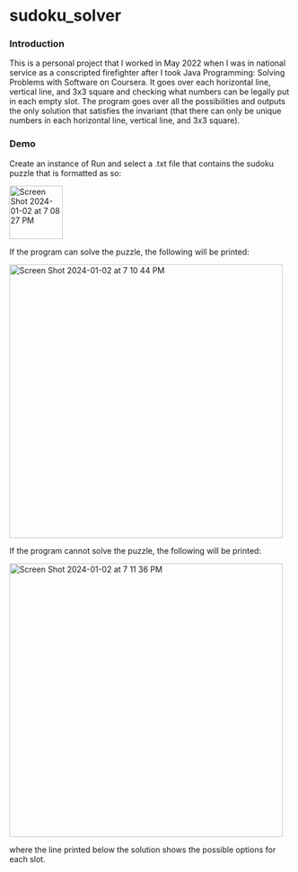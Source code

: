 # sudoku_solver

### Introduction

This is a personal project that I worked in May 2022 when I was in national service as a conscripted firefighter after I took Java Programming: Solving Problems with Software on Coursera.
It goes over each horizontal line, vertical line, and 3x3 square and checking what numbers can be legally put in each empty slot. 
The program goes over all the possibilities and outputs the only solution that satisfies the invariant (that there can only be unique numbers in each horizontal line, vertical line, and 3x3 square). 

### Demo

Create an instance of Run and select a .txt file that contains the sudoku puzzle that is formatted as so:

<img width="95" alt="Screen Shot 2024-01-02 at 7 08 27 PM" src="https://github.com/sungmogi/sudoku_solver/assets/131221622/a35b5942-34ef-4906-b4ba-ef1f0e2de4c1">

If the program can solve the puzzle, the following will be printed:

<img width="487" alt="Screen Shot 2024-01-02 at 7 10 44 PM" src="https://github.com/sungmogi/sudoku_solver/assets/131221622/95a55f4c-cd87-4376-a5b9-3cdf55fdca82">

If the program cannot solve the puzzle, the following will be printed:

<img width="487" alt="Screen Shot 2024-01-02 at 7 11 36 PM" src="https://github.com/sungmogi/sudoku_solver/assets/131221622/45cc8ad1-d471-4f54-b9af-c349313677fd">

where the line printed below the solution shows the possible options for each slot. 
